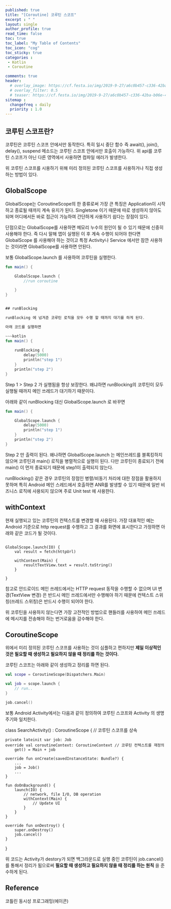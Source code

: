 ```yaml
---
published: true
title: "[Coroutine] 코루틴 스코프"
excerpt : " "
layout: single
author_profile: true
read_time: false
toc: true
toc_label: "My Table of Contents"
toc_icon: "cog"
toc_sticky: true
categories :
 - Kotlin
 - Coroutine

comments: true
header:
  # overlay_image: https://cf.festa.io/img/2019-9-27/a6c0b457-c336-42ba-b06e-462de90ada91.jpg
  # overlay_filter: 0.5
  # teaser: https://cf.festa.io/img/2019-9-27/a6c0b457-c336-42ba-b06e-462de90ada91.jpg
sitemap :
  changefreq : daily
  priority : 1.0
---
```


## 코루틴 스코프란?

코루틴은 코루틴 스코프 안에서만 동작한다. 특히 일시 중단 함수 즉 await(), join(), delay(), suspend 메소드는 코루틴 스코프 안에서만 호출이 가능하다. 위 api를 코루틴 스코프가 아닌 다른 영역에서 사용하면 컴파일 에러가 발생한다.

위 코루틴 스코프를 시용하기 위해 미리 정의된 코루틴 스코프를 사용하거나 직접 생성하는 방법이 있다.

## GlobalScope

GlobalScope는 CoroutineScope의 한 종류로써 가장 큰 특징은 Application이 시작하고 종료될 때까지 계속 유지가 된다.
Singletone 이기 때문에 따로 생성하지 않아도 되며 어디에서든 바로 접근이 가능하여 간단하게 사용하기 쉽다는 장점이 있다.

단점으로는 GlobalScope를 사용하면 메모리 누수의 원인이 될 수 있기 때문에 신중히 사용해야 한다. 즉 다시 말해 앱이 실행된 이 후 계속 수행이 되어야 한다면 GlobalScope 를 사용해야 하는 것이고 특정 Activity나 Service 에서만 잠깐 사용하는 것이라면 GlobalScope를 사용하면 안된다.

보통 GlobalScope.launch 를 사용하여 코루틴을 실행한다.

~~~kotlin
fun main() {

    GlobalScope.launch {
        //run coroutine

    }
}


## runBlocking

runBlocking 에 넘겨준 코루틴 로직을 모두 수행 할 때까지 대기를 하게 된다.

아래 코드를 실행하면

~~~kotlin
fun main() {
    
    runBlocking {
        delay(5000)
        println("step 1")
    }
    println("step 2")
}
~~~

Step 1 > Step 2 가 실행됨을 항상 보장한다. 왜냐하면 runBlocking의 코루틴이 모두 실행될 때까지 메인 쓰레드가 대기하기 때문이다.

아래와 같이 runBlocking 대신 GlobalScope.launch 로 바꾸면

~~~kotlin
fun main() {

    GlobalScope.launch {
        delay(5000)
        println("step 1")
    }
    println("step 2")
}
~~~

Step 2 만 출력이 된다. 왜나하면 GlobalScope.launch 는 메인쓰레드를 블록킹하지 않으며 코루틴과 main() 로직을 병렬적으로 실행이 된다. 다만 코루틴이 종료되기 전에 main() 이 먼저 종료되기 때문에 step1이 출력되지 않는다.

runBlocking() 같은 경우 코루틴의 장점인 병렬/비동기 처리에 대한 장점을 활용하지 못하며 특히 Android 메인 스레드에서 호출하면 ANR를 발생할 수 있기 때문에 일반 비즈니스 로직에 사용되지 않으며 주로 Unit test 에 사용한다.

## withContext

현재 실행되고 있는 코루틴의 컨텍스트를 변경할 때 사용된다. 가장 대표적인 예는 Android 기준으로 http request를 수행하고 그 결과를 화면에 표시한다고 가정하면 아래와 같은 코드가 될 것이다.

~~~kotin

GlobalScope.launch(IO) {
    val result = fetch(httpUrl)

    withContext(Main) {
        resultTextView.text = result.toString()
    }

}
~~~

참고로 안드로이드 메인 쓰레드에서는 HTTP request 동작을 수행할 수 없으며 UI 변경(TextView 변경) 은 반드시 메인 쓰레드에서만 수행해야 하기 때문에 컨텍스트 스위칭(쓰레드 스위칭)은 반드시 수행이 되어야 한다.

위 코루틴을 사용하지 않는다면 가장 고전적인 방법으로 핸들러를 사용하여 메인 쓰레드에 메시지를 전송해야 하는 번거로움을 감수해야 한다.

## CoroutineScope

위에서 미리 정의된 코루틴 스코프를 사용하는 것이 심플하고 편하지만 __제일 이상적인 것은 필요할 때 생성하고 필요하지 않을 때 정리를 하는 것이다.__

코루틴 스코프는 아래와 같이 생성하고 정리를 하면 된다.

~~~kotlin
val scope = CoroutineScope(Dispatchers.Main)

val job = scope.launch {
    // run..
}

job.cancel()
~~~

보통 Android Activity에서는 다음과 같이 정의하여 코루틴 스코프와 Activity 의 생명 주기와 일치한다.

class SearchActivity() : CoroutineScope { // 코루틴 스코프를 상속

    private lateinit var job: Job
    override val coroutineContext: CoroutineContext // 코루틴 컨텍스트를 재정의
        get() = Main + job

    override fun onCreate(savedInstanceState: Bundle?) {
        ...
        job = Job()
        ...
    }

    fun doOnBackground() {
        launch(IO) {
            // network, file I/O, DB operation
            withContext(Main) {
                // Update UI
            }
        }
    }

    override fun onDestroy() {
        super.onDestroy()
        job.cancel()
    }
}

위 코드는 Activity가 destory가 되면 백그라운드로 실행 중인 코루틴이 job.cancel() 를 통해서 정리가 됨으로써 __필요할 때 생성하고 필요하지 않을 때 정리를 하는 원칙__ 을 준수하게 된다.

## Reference

코틀린 동시성 프로그래밍(에이콘)

